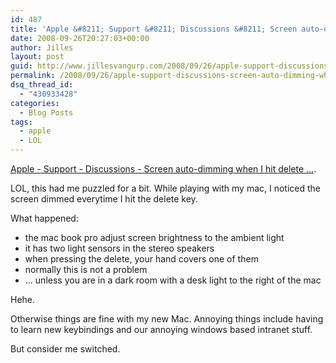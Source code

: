 ```yaml
---
id: 487
title: 'Apple &#8211; Support &#8211; Discussions &#8211; Screen auto-dimming when I hit delete &#8230;'
date: 2008-09-26T20:27:03+00:00
author: Jilles
layout: post
guid: http://www.jillesvangurp.com/2008/09/26/apple-support-discussions-screen-auto-dimming-when-i-hit-delete/
permalink: /2008/09/26/apple-support-discussions-screen-auto-dimming-when-i-hit-delete/
dsq_thread_id:
  - "430933428"
categories:
  - Blog Posts
tags:
  - apple
  - LOL
---
```

[Apple - Support - Discussions - Screen auto-dimming when I hit delete ...](http://discussions.apple.com/thread.jspa?threadID=1714231&tstart=0).

LOL, this had me puzzled for a bit. While playing with my mac, I noticed the screen dimmed everytime I hit the delete key.

What happened:

- the mac book pro adjust screen brightness to the ambient light
- it has two light sensors in the stereo speakers
- when pressing the delete, your hand covers one of them
- normally this is not a problem
- ... unless you are in a dark room with a desk light to the right of the mac

Hehe.

Otherwise things are fine with my new Mac. Annoying things include having to learn new keybindings and our annoying windows based intranet stuff.

But consider me switched.